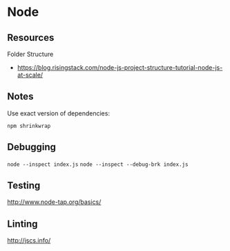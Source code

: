 # Node #

## Resources ##

Folder Structure

- https://blog.risingstack.com/node-js-project-structure-tutorial-node-js-at-scale/


## Notes ##

Use exact version of dependencies:
```
npm shrinkwrap
```


## Debugging ##

```node --inspect index.js```
```node --inspect --debug-brk index.js```


## Testing ##

http://www.node-tap.org/basics/


## Linting ##

http://jscs.info/

